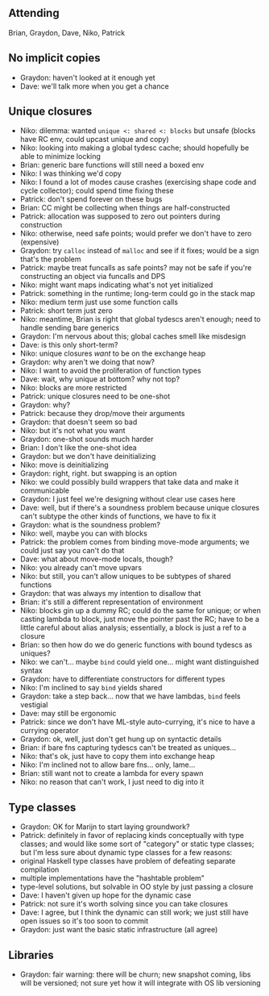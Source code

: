## Attending

Brian, Graydon, Dave, Niko, Patrick

## No implicit copies

* Graydon: haven't looked at it enough yet
* Dave: we'll talk more when you get a chance

## Unique closures

* Niko: dilemma: wanted `unique <: shared <: blocks` but unsafe (blocks have RC env, could upcast unique and copy)
* Niko: looking into making a global tydesc cache; should hopefully be able to minimize locking
* Brian: generic bare functions will still need a boxed env
* Niko: I was thinking we'd copy
* Niko: I found a lot of modes cause crashes (exercising shape code and cycle collector); could spend time fixing these
* Patrick: don't spend forever on these bugs
* Brian: CC might be collecting when things are half-constructed
* Patrick: allocation was supposed to zero out pointers during construction
* Niko: otherwise, need safe points; would prefer we don't have to zero (expensive)
* Graydon: try `calloc` instead of `malloc` and see if it fixes; would be a sign that's the problem
* Patrick: maybe treat funcalls as safe points? may not be safe if you're constructing an object via funcalls and DPS
* Niko: might want maps indicating what's not yet initialized
* Patrick: something in the runtime; long-term could go in the stack map
* Niko: medium term just use some function calls
* Patrick: short term just zero
* Niko: meantime, Brian is right that global tydescs aren't enough; need to handle sending bare generics
* Graydon: I'm nervous about this; global caches smell like misdesign
* Dave: is this only short-term?
* Niko: unique closures _want_ to be on the exchange heap
* Graydon: why aren't we doing that now?
* Niko: I want to avoid the proliferation of function types
* Dave: wait, why unique at bottom? why not top?
* Niko: blocks are more restricted
* Patrick: unique closures need to be one-shot
* Graydon: why?
* Patrick: because they drop/move their arguments
* Graydon: that doesn't seem so bad
* Niko: but it's not what you want
* Graydon: one-shot sounds much harder
* Brian: I don't like the one-shot idea
* Graydon: but we don't have deinitializing
* Niko: move is deinitializing
* Graydon: right, right. but swapping is an option
* Niko: we could possibly build wrappers that take data and make it communicable
* Graydon: I just feel we're designing without clear use cases here
* Dave: well, but if there's a soundness problem because unique closures can't subtype the other kinds of functions, we have to fix it
* Graydon: what is the soundness problem?
* Niko: well, maybe you can with blocks
* Patrick: the problem comes from binding move-mode arguments; we could just say you can't do that
* Dave: what about move-mode locals, though?
* Niko: you already can't move upvars
* Niko: but still, you can't allow uniques to be subtypes of shared functions
* Graydon: that was always my intention to disallow that
* Brian: it's still a different representation of environment
* Niko: blocks gin up a dummy RC; could do the same for unique; or when casting lambda to block, just move the pointer past the RC; have to be a little careful about alias analysis; essentially, a block is just a ref to a closure
* Brian: so then how do we do generic functions with bound tydescs as uniques?
* Niko: we can't... maybe `bind` could yield one... might want distinguished syntax
* Graydon: have to differentiate constructors for different types
* Niko: I'm inclined to say `bind` yields shared
* Graydon: take a step back... now that we have lambdas, `bind` feels vestigial
* Dave: may still be ergonomic
* Patrick: since we don't have ML-style auto-currying, it's nice to have a currying operator
* Graydon: ok, well, just don't get hung up on syntactic details
* Brian: if bare fns capturing tydescs can't be treated as uniques...
* Niko: that's ok, just have to copy them into exchange heap
* Niko: I'm inclined not to allow bare fns... only, lame...
* Brian: still want not to create a lambda for every spawn
* Niko: no reason that can't work, I just need to dig into it

## Type classes

* Graydon: OK for Marijn to start laying groundwork?
* Patrick: definitely in favor of replacing kinds conceptually with type classes; and would like some sort of "category" or static type classes; but I'm less sure about dynamic type classes for a few reasons:
 * original Haskell type classes have problem of defeating separate compilation
 * multiple implementations have the "hashtable problem"
 * type-level solutions, but solvable in OO style by just passing a closure
* Dave: I haven't given up hope for the dynamic case
* Patrick: not sure it's worth solving since you can take closures
* Dave: I agree, but I think the dynamic can still work; we just still have open issues so it's too soon to commit
* Graydon: just want the basic static infrastructure
(all agree)

## Libraries

* Graydon: fair warning: there will be churn; new snapshot coming, libs will be versioned; not sure yet how it will integrate with OS lib versioning
